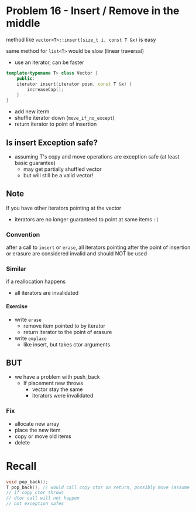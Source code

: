 # Problem 16 - Insert / Remove in the middle

 method like `vector<T>::insert(size_t i, const T &x)` is easy

same method for `list<T>` would be slow (linear traversal)

- use an iterator, can be faster

```cpp
template<typename T> class Vector {
    public:
    iterator insert(iterator posn, const T &x) {
        increaseCap();
    }
}
```

- add new iterm
- shuffle iterator down (`move_if_no_except`)
- return iterator to point of insertion

## Is insert Exception safe?

- assuming T's copy and move operations are exception safe (at least basic guarantee)
  - may get partially shuffled vector
  - but will still be a valid vector!

## Note

If you have other iterators pointing at the vector

- iterators are no longer guaranteed to point at same items `:(`

### Convention

after a call to `insert` or `erase`, all iterators pointing after the point of insertion or erasure are considered invalid and should NOT be used

### Similar

if a reallocation happens

- all iterators are invalidated

#### Exercise

- write `erase` 
  - remove item pointed to by iterator
  - return iterator to the point of erasure
- write `emplace`
  - like insert, but takes ctor arguments

## BUT

- we have a problem with push_back
  - If placement new throws
    - vector stay the same
    - iterators were  invalidated

### Fix

- allocate new array
- place the new item
- copy or move old items
- delete

# Recall

```cpp
void pop_back();
T pop_back(); // would call copy ctor on return, possibly move (assume copy), then dtor on vector item
// if copy ctor throws
// dtor call will not happen
// not exception safes
```